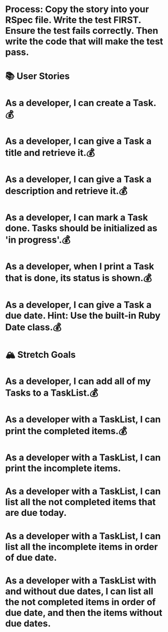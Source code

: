 # Process: Copy the story into your RSpec file. Write the test FIRST. Ensure the test fails correctly. Then write the code that will make the test pass.

# 📚 User Stories

# As a developer, I can create a Task. 💰

# As a developer, I can give a Task a title and retrieve it.💰

# As a developer, I can give a Task a description and retrieve it.💰

# As a developer, I can mark a Task done. Tasks should be initialized as 'in progress'.💰

# As a developer, when I print a Task that is done, its status is shown.💰

# As a developer, I can give a Task a due date. Hint: Use the built-in Ruby Date class.💰

# 🏔 Stretch Goals

# As a developer, I can add all of my Tasks to a TaskList.💰

# As a developer with a TaskList, I can print the completed items.💰

# As a developer with a TaskList, I can print the incomplete items.

# As a developer with a TaskList, I can list all the not completed items that are due today.

# As a developer with a TaskList, I can list all the incomplete items in order of due date.

# As a developer with a TaskList with and without due dates, I can list all the not completed items in order of due date, and then the items without due dates.
